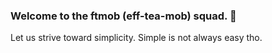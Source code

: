 ### Welcome to the ftmob (eff-tea-mob) squad. 👋

Let us strive toward simplicity. Simple is not always easy tho.

